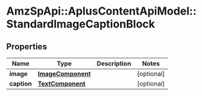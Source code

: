 # AmzSpApi::AplusContentApiModel::StandardImageCaptionBlock

## Properties
Name | Type | Description | Notes
------------ | ------------- | ------------- | -------------
**image** | [**ImageComponent**](ImageComponent.md) |  | [optional] 
**caption** | [**TextComponent**](TextComponent.md) |  | [optional] 

